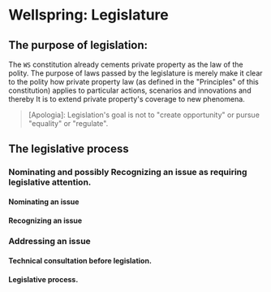 # Wellspring: Legislature

## The purpose of legislation:

The `WS` constitution already cements private property as the law of the polity. The purpose of laws passed by the legislature is merely make it clear to the polity how private property law (as defined in the "Principles" of this constitution) applies to particular actions, scenarios and innovations and thereby It is to extend private property's coverage to new phenomena.

> [Apologia]: Legislation's goal is not to "create opportunity" or pursue "equality" or "regulate".

## The legislative process

### Nominating and possibly Recognizing an issue as requiring legislative attention.

#### Nominating an issue

#### Recognizing an issue

### Addressing an issue

#### Technical consultation before legislation.

#### Legislative process.
